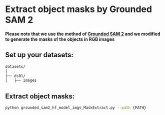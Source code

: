 # Extract object masks by Grounded SAM 2

**Please note that we use the method of [Grounded SAM 2](https://github.com/IDEA-Research/Grounded-SAM-2) and we modified to generate the masks of the objects in RGB images**

## Set up your datasets:
```bash
datasets/
│
├── ds01/
│   ├── images
```
## Extract object masks:
```bash
python grounded_sam2_hf_model_imgs_MaskExtract.py --path {PATH}
```
